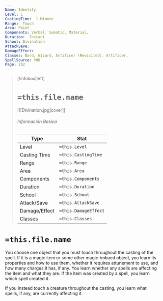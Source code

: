 ```yaml
---
Name: Identify
Level: 1
CastingTime:  1 Minute 
Range:  Touch
Area: Point
Components: Verbal, Somatic, Material, 
Duration:  Instant  
School: Divination
AttackSave: 
DamageEffect: 
Classes: Bard, Wizard, Artificer (Revisited), Artificer, 
SpellSource: PHB
Page: 252
---
```


>[!infobox|left]
># `=this.file.name`
>![[Divination.jpg|cover]]
> ###### Información Basica
> Type |  Stat |
> ---|---|
> Level | `=this.Level` |
> Casting Time | `=this.CastingTime` |
> Range | `=this.Range` |
> Area | `=this.Area` |
> Components | `=this.Components` |
> Duration | `=this.Duration` |
> School | `=this.School` |
> Attack/Save | `=this.AttackSave` |
> Damage/Effect | `=this.DamageEffect` |
> Classes | `=this.Classes` |

# `=this.file.name`
You choose one object that you must touch throughout the casting of the spell. If it is a magic item or some other magic-imbued object, you learn its properties and how to use them, whether it requires attunement to use, and how many charges it has, if any. You learn whether any spells are affecting the item and what they are. If the item was created by a spell, you learn which spell created it.

If you instead touch a creature throughout the casting, you learn what spells, if any, are currently affecting it.



 


 


